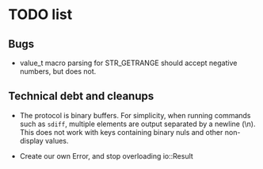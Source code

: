
# TODO list

## Bugs

* value_t macro parsing for STR_GETRANGE should accept negative
  numbers, but does not.

## Technical debt and cleanups

* The protocol is binary buffers.  For simplicity, when running commands
  such as `sdiff`, multiple elements are output separated by a newline
  (\n).  This does not work with keys containing binary nuls and other
  non-display values.

* Create our own Error, and stop overloading io::Result

